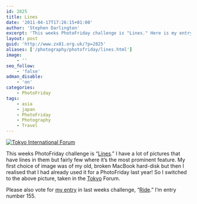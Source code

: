 ```yaml
---
id: 2825
title: Lines
date: '2011-04-17T17:26:15+01:00'
author: 'Stephen Darlington'
excerpt: 'This weeks PhotoFriday challenge is "Lines." Here is my entry.'
layout: post
guid: 'http://www.zx81.org.uk/?p=2825'
aliases: ['/photography/photofriday/lines.html']
image:
    - ''
seo_follow:
    - 'false'
adman_disable:
    - 'on'
categories:
    - PhotoFriday
tags:
    - asia
    - japan
    - PhotoFriday
    - Photography
    - Travel
---
```


[![Tokyo International Forum](https://i0.wp.com/farm6.static.flickr.com/5066/5628080888_c3d6e98a2c.jpg?resize=333%2C500)](http://www.flickr.com/photos/stephendarlington/5628080888/ "Tokyo International Forum by stephendarlington, on Flickr")

This weeks PhotoFriday challenge is “[Lines](http://www.photofriday.com/archives/challenge/001075.php).” I have a lot of pictures that have lines in them but fairly few where it’s the most prominent feature. My first choice of image was of my old, broken MacBook hard-disk but then I realised that I had already used it for a PhotoFriday last year! So I switched to the above picture, taken in the [Tokyo](http://www.zx81.org.uk/travel/japan-tokyo.html) Forum.

Please also vote for [my entry](http://www.zx81.org.uk/photography/photofriday/ride.html) in last weeks challenge, “[Ride](http://www.photofriday.com/linkviewer.php?id=1073).” I’m entry number 155.
